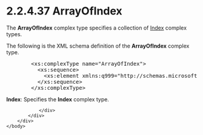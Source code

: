 <html dir="LTR" xmlns:mshelp="http://msdn.microsoft.com/mshelp" xmlns:ddue="http://ddue.schemas.microsoft.com/authoring/2003/5" xmlns:xlink="http://www.w3.org/1999/xlink" xmlns:tool="http://www.microsoft.com/tooltip">
    <head>
        <meta http-equiv="Content-Type" content="text/html; CHARSET=utf-8"></meta>
        <meta name="save" content="history"></meta>
        <title>2.2.4.37 ArrayOfIndex</title>
        <xml>
            <mshelp:toctitle title="2.2.4.37 ArrayOfIndex"></mshelp:toctitle>
            <mshelp:rltitle title="[MS-SSMDSWS-15]: ArrayOfIndex"></mshelp:rltitle>
            <mshelp:keyword index="A" term="50ec56c8-604b-4f74-829b-055aecb16836"></mshelp:keyword>
            <mshelp:attr name="DCSext.ContentType" value="open specification"></mshelp:attr>
            <mshelp:attr name="AssetID" value="50ec56c8-604b-4f74-829b-055aecb16836"></mshelp:attr>
            <mshelp:attr name="TopicType" value="kbRef"></mshelp:attr>
            <mshelp:attr name="DCSext.Title" value="[MS-SSMDSWS-15]: ArrayOfIndex" />
        </xml>
    </head>
    <body>
        <div id="header">
            <h1 class="heading">2.2.4.37 ArrayOfIndex</h1>
        </div>
        <div id="mainSection">
            <div id="mainBody">
                <div id="allHistory" class="saveHistory"></div>
                <div id="sectionSection0" class="section" name="collapseableSection">
                    

<p>The <b>ArrayOfIndex</b> complex type specifies a collection
of <a href="f7f0b727-f4ac-484d-a022-aa438d284d82.html">Index</a> complex types.</p>

<p>The following is the XML schema definition of the <b>ArrayOfIndex</b>
complex type.</p>

<dl>
<dd>
<div><pre>   &lt;xs:complexType name=&quot;ArrayOfIndex&quot;&gt;
     &lt;xs:sequence&gt;
       &lt;xs:element xmlns:q999=&quot;http://schemas.microsoft.com/sqlserver/masterdataservices/2009/09&quot; minOccurs=&quot;0&quot; maxOccurs=&quot;unbounded&quot; name=&quot;Index&quot; nillable=&quot;true&quot; type=&quot;q999:Index&quot; xmlns:xs=&quot;http://www.w3.org/2001/XMLSchema&quot; /&gt;
     &lt;/xs:sequence&gt;
   &lt;/xs:complexType&gt;
</pre></div>
</dd></dl>

<p><b>Index</b>: Specifies the <b>Index</b> complex
type.</p>


                </div>
            </div>
        </div>
    </body>
</html>
